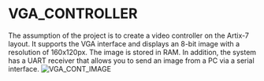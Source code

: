# VGA_CONTROLLER
The assumption of the project is to create a video controller on the Artix-7 layout. It supports the VGA interface and displays an 8-bit image with a resolution of 160x120px. The image is stored in RAM. In addition, the system has a UART receiver that allows you to send an image from a PC via a serial interface. 
![VGA_CONT_IMAGE](https://user-images.githubusercontent.com/38226349/157451046-8a0b9092-1002-4284-aec9-45110bfce80a.jpg)
